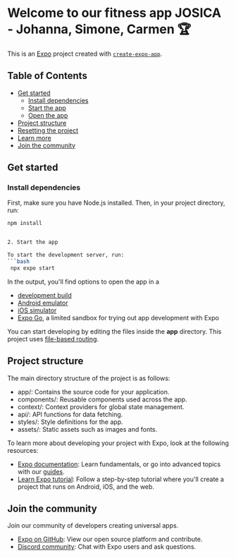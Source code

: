 # Welcome to our fitness app JOSICA - Johanna, Simone, Carmen 🏆

This is an [Expo](https://expo.dev) project created with [`create-expo-app`](https://www.npmjs.com/package/create-expo-app).

## Table of Contents
- [Get started](#get-started)
   - [Install dependencies](#install-dependencies)
   - [Start the app](#start-the-app)
   - [Open the app](#open-the-app)
- [Project structure](#project-structure)
- [Resetting the project](#resetting-the-project)
- [Learn more](#learn-more)
- [Join the community](#join-the-community)

## Get started

### Install dependencies

First, make sure you have Node.js installed. Then, in your project directory, run:

   ```bash
   npm install


2. Start the app

To start the development server, run:
   ```bash
    npx expo start
   ```

In the output, you'll find options to open the app in a

- [development build](https://docs.expo.dev/develop/development-builds/introduction/)
- [Android emulator](https://docs.expo.dev/workflow/android-studio-emulator/)
- [iOS simulator](https://docs.expo.dev/workflow/ios-simulator/)
- [Expo Go](https://expo.dev/go), a limited sandbox for trying out app development with Expo

You can start developing by editing the files inside the **app** directory. This project uses [file-based routing](https://docs.expo.dev/router/introduction).


## Project structure
The main directory structure of the project is as follows:

- app/: Contains the source code for your application.
- components/: Reusable components used across the app.
- context/: Context providers for global state management.
- api/: API functions for data fetching.
- styles/: Style definitions for the app.
- assets/: Static assets such as images and fonts.

To learn more about developing your project with Expo, look at the following resources:

- [Expo documentation](https://docs.expo.dev/): Learn fundamentals, or go into advanced topics with our [guides](https://docs.expo.dev/guides).
- [Learn Expo tutorial](https://docs.expo.dev/tutorial/introduction/): Follow a step-by-step tutorial where you'll create a project that runs on Android, iOS, and the web.

## Join the community

Join our community of developers creating universal apps.

- [Expo on GitHub](https://github.com/expo/expo): View our open source platform and contribute.
- [Discord community](https://chat.expo.dev): Chat with Expo users and ask questions.
